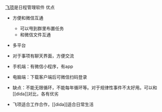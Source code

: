 [飞项](https://h5.flyele.net/d/pc.html)是日程管理软件
优点
- 方便和微信互通
  - 可以甩到群里布置任务
  - 和微信文件互通
- 多平台
- 对于事项有聊天界面，方便交流

- 手机端：有微信小程序，有app
- 电脑端：下载客户端后可微信扫码登录
- 缺点：不能无限循环，不能每年循环等。对于规律性事件不太好用。可以和[[dida]]对比，各有优劣
- 飞项适合工作合作，[[dida]]适合日常生活